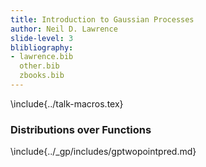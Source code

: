 ```yaml
---
title: Introduction to Gaussian Processes
author: Neil D. Lawrence
slide-level: 3
blibliography: 
- lawrence.bib
  other.bib
  zbooks.bib
---
```


<!-- To compile -->

\include{../talk-macros.tex}

### Distributions over Functions

\include{../_gp/includes/gptwopointpred.md}



